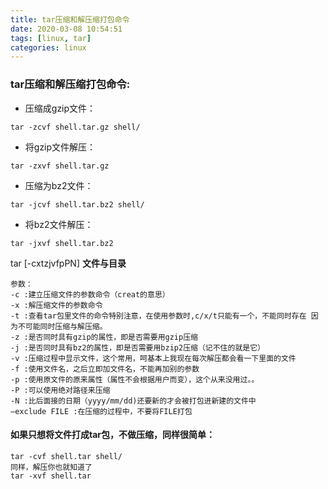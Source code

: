 ```yaml
---
title: tar压缩和解压缩打包命令
date: 2020-03-08 10:54:51
tags: [linux, tar]
categories: linux
---
```


### tar压缩和解压缩打包命令:

- 压缩成gzip文件：

```
tar -zcvf shell.tar.gz shell/
```
- 将gzip文件解压：

```
tar -zxvf shell.tar.gz
```
- 压缩为bz2文件：

```
tar -jcvf shell.tar.bz2 shell/
```
- 将bz2文件解压：

```
tar -jxvf shell.tar.bz2
```
<!-- more -->

tar [-cxtzjvfpPN] **文件与目录**

`````
参数：
-c :建立压缩文件的参数命令（creat的意思）
-x :解压缩文件的参数命令
-t :查看tar包里文件的命令特别注意，在使用参数时,c/x/t只能有一个，不能同时存在 因为不可能同时压缩与解压缩。
-z :是否同时具有gzip的属性，即是否需要用gzip压缩
-j :是否同时具有bz2的属性，即是否需要用bzip2压缩（记不住的就是它）
-v :压缩过程中显示文件，这个常用，呵基本上我现在每次解压都会看一下里面的文件
-f :使用文件名，之后立即加文件名，不能再加别的参数
-p :使用原文件的原来属性（属性不会根据用户而变），这个从来没用过。。
-P :可以使用绝对路径来压缩
-N :比后面接的日期（yyyy/mm/dd)还要新的才会被打包进新建的文件中
–exclude FILE :在压缩的过程中，不要将FILE打包
`````

#### 如果只想将文件打成tar包，不做压缩，同样很简单：

`````
tar -cvf shell.tar shell/
同样，解压你也就知道了
tar -xvf shell.tar
`````